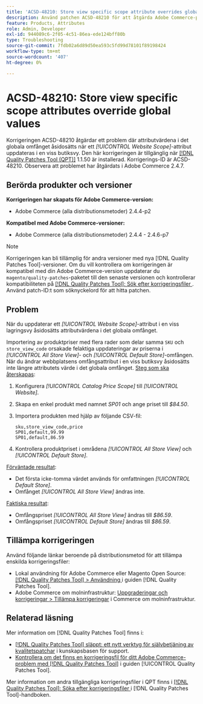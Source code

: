 ```yaml
---
title: 'ACSD-48210: Store view specific scope attribute overrides global values'
description: Använd patchen ACSD-48210 för att åtgärda Adobe Commerce-problemet med att uppdatera ett *[!UICONTROL Website Scope]*-attribut i en viss butiksvy åsidosätter attributvärdena i det globala omfånget.
feature: Products, Attributes
role: Admin, Developer
exl-id: 944089c6-2f05-4c51-86ea-ede124bff80b
type: Troubleshooting
source-git-commit: 7fdb02a6d89d50ea593c5fd99d78101f89198424
workflow-type: tm+mt
source-wordcount: '407'
ht-degree: 0%

---
```


# ACSD-48210: Store view specific scope attributes override global values

Korrigeringen ACSD-48210 åtgärdar ett problem där attributvärdena i det globala omfånget åsidosätts när ett *[!UICONTROL Website Scope]*-attribut uppdateras i en viss butiksvy. Den här korrigeringen är tillgänglig när [[!DNL Quality Patches Tool (QPT)]](https://experienceleague.adobe.com/en/docs/commerce-operations/tools/quality-patches-tool/quality-patches-tool-to-self-serve-quality-patches) 1.1.50 är installerad. Korrigerings-ID är ACSD-48210. Observera att problemet har åtgärdats i Adobe Commerce 2.4.7.

## Berörda produkter och versioner

**Korrigeringen har skapats för Adobe Commerce-version:**

* Adobe Commerce (alla distributionsmetoder) 2.4.4-p2

**Kompatibel med Adobe Commerce-versioner:**

* Adobe Commerce (alla distributionsmetoder) 2.4.4 - 2.4.6-p7

>[!NOTE]
>
>Korrigeringen kan bli tillämplig för andra versioner med nya [!DNL Quality Patches Tool]-versioner. Om du vill kontrollera om korrigeringen är kompatibel med din Adobe Commerce-version uppdaterar du `magento/quality-patches`-paketet till den senaste versionen och kontrollerar kompatibiliteten på [[!DNL Quality Patches Tool]: Sök efter korrigeringsfiler ](https://experienceleague.adobe.com/tools/commerce-quality-patches/index.html). Använd patch-ID:t som söknyckelord för att hitta patchen.

## Problem

När du uppdaterar ett *[!UICONTROL Website Scope]*-attribut i en viss lagringsvy åsidosätts attributvärdena i det globala omfånget.

Importering av produktpriser med flera rader som delar samma `SKU` och `store_view_code` orsakade felaktiga uppdateringar av priserna i *[!UICONTROL All Store View]*- och *[!UICONTROL Default Store]*-omfången. När du ändrar webbplatsens omfångsattribut i en viss butiksvy åsidosätts inte längre attributets värde i det globala omfånget.
<u>Steg som ska återskapas</u>:

1. Konfigurera *[!UICONTROL Catalog Price Scope]* till *[!UICONTROL Website]*.
1. Skapa en enkel produkt med namnet *SP01* och ange priset till *$84.50*.
1. Importera produkten med hjälp av följande CSV-fil:

   ```
   sku,store_view_code,price
   SP01,default,99.99
   SP01,default,86.59
   ```

1. Kontrollera produktpriset i områdena *[!UICONTROL All Store View]* och *[!UICONTROL Default Store]*.

<u>Förväntade resultat</u>:

* Det första icke-tomma värdet används för omfattningen *[!UICONTROL Default Store]*.
* Omfånget *[!UICONTROL All Store View]* ändras inte.

<u>Faktiska resultat</u>:

* Omfångspriset *[!UICONTROL All Store View]* ändras till *$86.59*.
* Omfångspriset *[!UICONTROL Default Store]* ändras till *$86.59*.

## Tillämpa korrigeringen

Använd följande länkar beroende på distributionsmetod för att tillämpa enskilda korrigeringsfiler:

* Lokal användning för Adobe Commerce eller Magento Open Source: [[!DNL Quality Patches Tool] > Användning ](/help/tools/quality-patches-tool/usage.md) i guiden [!DNL Quality Patches Tool].
* Adobe Commerce om molninfrastruktur: [Uppgraderingar och korrigeringar > Tillämpa korrigeringar](https://experienceleague.adobe.com/docs/commerce-cloud-service/user-guide/develop/upgrade/apply-patches.html) i Commerce om molninfrastruktur.

## Relaterad läsning

Mer information om [!DNL Quality Patches Tool] finns i:

* [[!DNL Quality Patches Tool] släppt: ett nytt verktyg för självbetjäning av kvalitetspatchar](https://experienceleague.adobe.com/en/docs/commerce-operations/tools/quality-patches-tool/quality-patches-tool-to-self-serve-quality-patches) i kunskapsbasen för support.
* [Kontrollera om det finns en korrigeringsfil för ditt Adobe Commerce-problem med  [!DNL Quality Patches Tool]](/help/tools/quality-patches-tool/patches-available-in-qpt/check-patch-for-magento-issue-with-magento-quality-patches.md) i guiden [!UICONTROL Quality Patches Tool].


Mer information om andra tillgängliga korrigeringsfiler i QPT finns i [[!DNL Quality Patches Tool]: Söka efter korrigeringsfiler ](https://experienceleague.adobe.com/tools/commerce-quality-patches/index.html) i [!DNL Quality Patches Tool]-handboken.

